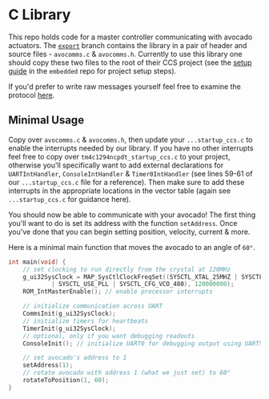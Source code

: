 # C Library

This repo holds code for a master controller communicating with avocado actuators. The [`export`](https://github.com/avocado-actuator/c_library/tree/export) branch contains the library in a pair of header and source files - `avocomms.c` & `avocomms.h`. Currently to use this library one should copy these two files to the root of their CCS project (see the [setup guide](https://github.com/Avocado-Actuator/embedded/blob/master/setup.md) in the `embedded` repo for project setup steps).

If you'd prefer to write raw messages yourself feel free to examine the protocol [here](https://github.com/Avocado-Actuator/embedded/blob/master/protocol.md).

## Minimal Usage

Copy over `avocomms.c` & `avocomms.h`, then update your `...startup_ccs.c` to enable the interrupts needed by our library. If you have no other interrupts feel free to copy over `tm4c1294ncpdt_startup_ccs.c` to your project, otherwise you'll specifically want to add external declarations for `UARTIntHandler`, `ConsoleIntHandler` & `Timer0IntHandler` (see lines 59-61 of our `...startup_ccs.c` file for a reference). Then make sure to add these interrupts in the appropriate locations in the vector table (again see `...startup_ccs.c` for guidance here).

You should now be able to communicate with your avocado! The first thing you'll want to do is set its address with the function `setAddress`. Once you've done that you can begin setting position, velocity, current & more.

Here is a minimal main function that moves the avocado to an angle of `60°`.

```c
int main(void) {
    // set clocking to run directly from the crystal at 120MHz
    g_ui32SysClock = MAP_SysCtlClockFreqSet((SYSCTL_XTAL_25MHZ | SYSCTL_OSC_MAIN
            | SYSCTL_USE_PLL | SYSCTL_CFG_VCO_480), 120000000);
    ROM_IntMasterEnable(); // enable processor interrupts

    // initialize communication across UART
    CommsInit(g_ui32SysClock);
    // initialize timers for heartbeats
    TimerInit(g_ui32SysClock);
    // optional, only if you want debugging readouts
    ConsoleInit(); // initialize UART0 for debugging output using UARTStdio

    // set avocado's address to 1
    setAddress(1);
    // rotate avocado with address 1 (what we just set) to 60°
    rotateToPosition(1, 60);
}
```
